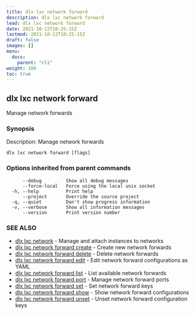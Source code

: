 ```yaml
---
title: dlx lxc network forward
description: dlx lxc network forward
lead: dlx lxc network forward
date: 2021-10-12T10:25:15Z
lastmod: 2021-10-12T10:25:15Z
draft: false
images: []
menu:
  docs:
    parent: "cli"
weight: 100
toc: true
---
```

## dlx lxc network forward

Manage network forwards

### Synopsis

Description:
  Manage network forwards



```
dlx lxc network forward [flags]
```

### Options inherited from parent commands

```
      --debug         Show all debug messages
      --force-local   Force using the local unix socket
  -h, --help          Print help
      --project       Override the source project
  -q, --quiet         Don't show progress information
  -v, --verbose       Show all information messages
      --version       Print version number
```

### SEE ALSO

* [dlx lxc network](/docs/cmd/dlx_lxc_network)	 - Manage and attach instances to networks
* [dlx lxc network forward create](/docs/cmd/dlx_lxc_network_forward_create)	 - Create new network forwards
* [dlx lxc network forward delete](/docs/cmd/dlx_lxc_network_forward_delete)	 - Delete network forwards
* [dlx lxc network forward edit](/docs/cmd/dlx_lxc_network_forward_edit)	 - Edit network forward configurations as YAML
* [dlx lxc network forward list](/docs/cmd/dlx_lxc_network_forward_list)	 - List available network forwards
* [dlx lxc network forward port](/docs/cmd/dlx_lxc_network_forward_port)	 - Manage network forward ports
* [dlx lxc network forward set](/docs/cmd/dlx_lxc_network_forward_set)	 - Set network forward keys
* [dlx lxc network forward show](/docs/cmd/dlx_lxc_network_forward_show)	 - Show network forward configurations
* [dlx lxc network forward unset](/docs/cmd/dlx_lxc_network_forward_unset)	 - Unset network forward configuration keys


